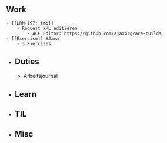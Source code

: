 ## Work
	- [[LRN-197: tmb]]
		- Request XML editieren
			- ACE Editor: https://github.com/ajaxorg/ace-builds
	- [[Exercism]] #Java
		- 3 Exercises
- ## Duties
	- Arbeitsjournal
- ## Learn
- ## TIL
- ## Misc
